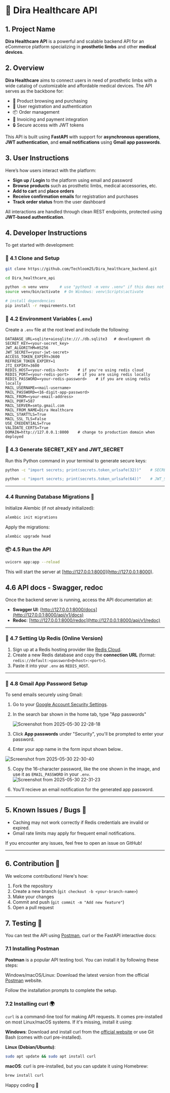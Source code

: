 # 🏥 Dira Healthcare API

## 1. Project Name

**Dira Healthcare API** is a powerful and scalable backend API for an eCommerce platform specializing in **prosthetic limbs** and other **medical devices**.


## 2. Overview

**Dira Healthcare** aims to connect users in need of prosthetic limbs with a wide catalog of customizable and affordable medical devices. The API serves as the backbone for:

* 🛒 Product browsing and purchasing
* 👤 User registration and authentication
* 📦 Order management
* 🧾 Invoicing and payment integration
* 🔒 Secure access with JWT tokens

This API is built using **FastAPI** with support for **asynchronous operations**, **JWT authentication**, and **email notifications** using **Gmail app passwords**.


## 3. User Instructions

Here’s how users interact with the platform:

* **Sign up / Login** to the platform using email and password
* **Browse products** such as prosthetic limbs, medical accessories, etc.
* **Add to cart** and **place orders**
* **Receive confirmation emails** for registration and purchases
* **Track order status** from the user dashboard

All interactions are handled through clean REST endpoints, protected using **JWT-based authentication**.


## 4. Developer Instructions

To get started with development:

### 🧰 4.1 Clone and Setup

```bash
git clone https://github.com/Techloom25/Dira_healthcare_backend.git

cd Dira_healthcare_api

python -m venv venv     # use "python3 -m venv .venv" if this does not work
source venv/bin/activate  # On Windows: venv\Scripts\activate

# install dependencies
pip install -r requirements.txt
```

### 🔐 4.2 Environment Variables (`.env`)

Create a `.env` file at the root level and include the following:

```env
DATABASE_URL=sqlite+aiosqlite:///./db.sqlite3   # development db
SECRET_KEY=<your-secret_key>
JWT_ALGORITHM=HS256
JWT_SECRET=<your-jwt-secret>
ACCESS_TOKEN_EXPIRY=3600
REFRESH_TOKEN_EXPIRY=1
JTI_EXPIRY=3600
REDIS_HOST=<your-redis-host>    # if you're using redis cloud
REDIS_PORT=<your-redis-port>    # if you are using redis locally
REDIS_PASSWORD=<your-redis-password>    # if you are using redis locally
MAIL_USERNAME=<mail-username>
MAIL_PASSWORD=<16-digit-app-password>
MAIL_FROM=<your-email-address>
MAIL_PORT=587
MAIL_SERVER=smtp.gmail.com
MAIL_FROM_NAME=Dira Healthcare
MAIL_STARTTLS=True
MAIL_SSL_TLS=False
USE_CREDENTIALS=True
VALIDATE_CERTS=True
DOMAIN=http://127.0.0.1:8000    # change to production domain when deployed
```

### 🔑 4.3 Generate SECRET_KEY and JWT_SECRET

Run this Python command in your terminal to generate secure keys:

```bash
python -c "import secrets; print(secrets.token_urlsafe(32))"    # SECRET_KEY

python -c "import secrets; print(secrets.token_urlsafe(64))"    # JWT_SECRET
```

---

### 4.4 Running Database Migrations 🚀
Initialize Alembic (if not already initialized):
```bash
alembic init migrations
```
Apply the migrations:
```bash
alembic upgrade head
```

### 📦 4.5 Run the API

```bash
uvicorn app:app --reload
```

This will start the server at [http://127.0.0.1:8000](http://127.0.0.1:8000).

## 4.6 API docs - Swagger, redoc
Once the backend server is running, access the API documentation at:
- **Swagger UI**: [http://127.0.0.1:8000/docs](http://127.0.0.1:8000/api/v1/docs)
- **Redoc**: [http://127.0.0.1:8000/redoc](http://127.0.0.1:8000/api/v1/redoc)

---

### 🧠 4.7 Setting Up Redis (Online Version)

1. Sign up at a Redis hosting provider like [Redis Cloud](https://cloud.redis.io).
2. Create a new Redis database and copy the **connection URL** (format: `redis://default:<password>@<host>:<port>`).
3. Paste it into your `.env` as `REDIS_HOST`.

---

### 📧 4.8 Gmail App Password Setup

To send emails securely using Gmail:

1. Go to your [Google Account Security Settings](https://myaccount.google.com).
2. In the search bar shown in the home tab, type "App passwords"

   ![Screenshot from 2025-05-30 22-28-18](https://github.com/user-attachments/assets/02a442ff-9026-46ec-903b-2daf2b7c2453)

3. Click **App passwords** under "Security", you'll be prompted to enter your password.
4. Enter your app name in the form input shown below..

  ![Screenshot from 2025-05-30 22-30-40](https://github.com/user-attachments/assets/65036369-4185-41b7-918c-298fbaea9a43)

5. Copy the 16-character password, like the one shown in the image, and use it as `EMAIL_PASSWORD` in your `.env`.
   ![Screenshot from 2025-05-30 22-31-23](https://github.com/user-attachments/assets/e8ff4acc-c4ef-414f-9256-7f5b140a6dde)

6. You'll recieve an email notification for the generated app password.

---

## 5. Known Issues / Bugs 🐛

* Caching may not work correctly if Redis credentials are invalid or expired.
* Gmail rate limits may apply for frequent email notifications.

If you encounter any issues, feel free to open an issue on GitHub!

---

## 6. Contribution 🤝

We welcome contributions! Here's how:

1. Fork the repository
2. Create a new branch (`git checkout -b <your-branch-name>`)
3. Make your changes
4. Commit and push (`git commit -m "Add new feature"`)
5. Open a pull request


## 7. Testing 🧪
You can test the API using [Postman](https://www.postman.com), curl or the FastAPI interactive docs:

### 7.1 Installing Postman

**Postman** is a popular API testing tool. You can install it by following these steps:

Windows/macOS/Linux: Download the latest version from the official [Postman](https://www.postman.com) website.

Follow the installation prompts to complete the setup.

### 7.2 Installing curl 🌍

`curl` is a command-line tool for making API requests. It comes pre-installed on most Linux/macOS systems. If it's missing, install it using:

**Windows**: Download and install curl from the [official website](https://curl.se/) or use Git Bash (comes with curl pre-installed).

**Linux (Debian/Ubuntu)**:

```bash
sudo apt update && sudo apt install curl
```

**macOS**: curl is pre-installed, but you can update it using Homebrew:
```bash
brew install curl
```


Happy coding 🎉
